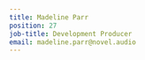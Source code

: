```yaml
---
title: Madeline Parr
position: 27
job-title: Development Producer
email: madeline.parr@novel.audio
---
```


